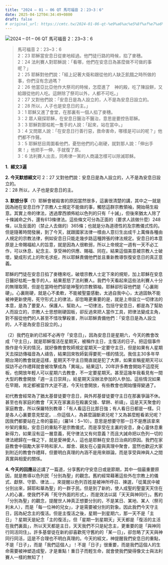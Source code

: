 ```yaml
---
title: "2024 – 01 – 06 QT 馬可福音 2：23~3：6"
date: 2025-04-12T04:34:49+0800
draft: false
# original_url: https://cmtc.tw/2024-01-06-qt-%e9%a6%ac%e5%8f%af%e7%a6%8f%e9%9f%b3-2%ef%bc%9a233%ef%bc%9a6
---
```


![2024 – 01 – 06 QT 馬可福音 2：23~3：6](/images/qt.jpg  "2024 – 01 – 06 QT 馬可福音 2：23~3：6")

> 馬可福音 2：23~3：6  
> 2：23 耶穌當安息日從麥地經過。他門徒行路的時候，掐了麥穗。  
> 2：24 法利賽人對耶穌說：「看哪，他們在安息日為甚麼做不可做的事呢？」  
> 2：25 耶穌對他們說：「經上記著大衛和跟從他的人缺乏飢餓之時所做的事，你們沒有念過嗎？  
> 2：26 他當亞比亞他作大祭司的時候，怎麼進了　神的殿，吃了陳設餅，又給跟從他的人吃。這餅除了祭司以外，人都不可吃。」  
> 2：27 又對他們說：「安息日是為人設立的，人不是為安息日設立的。  
> 2：28 所以，人子也是安息日的主。」  
> 3：1 耶穌又進了會堂，在那裏有一個人掐了麥穗。  
> 3：2 眾人窺探耶穌，在安息日醫治不醫治，意思是要控告耶穌。  
> 3：3 耶穌對那枯乾一隻手的人說：「起來，站在當中。」  
> 3：4 又問眾人說：「在安息日行善行惡，救命害命，哪樣是可以的呢？」他們都不作聲。  
> 3：5 耶穌怒目周圍看他們，憂愁他們的心剛硬，就對那人說：「伸出手來！」他把手一伸，手就復了原。  
> 3：6 法利賽人出去，同希律一黨的人商議怎樣可以除滅耶穌。

**1.  經文3遍**

**2. 今天默想經文**可 2：27 又對他們說：安息日是為人設立的，人不是為安息日設立的。  
2：28 所以，人子也是安息日的主。

**3. 默想分享**（1）耶穌會被殺害的原因當然很多，這裏很清楚的講，其中之一就是因為祂在安息日作了宗教人士規定不能做的事，觸怒這群宗教領袖，開始萌生殺意。其實上帝的律法，透過摩西頒佈給以色列的只有「十誡」，但後來猶太人除了十條誡命之外，還有613條律法。這些條文可分為正面的（要求人該做什麼）248條，以及反面的（禁止人去做的）365條；也就是分為道德性的及宗教儀式性的。但是隨著時間發展，到了今天，就跟國家法律一樣由人意衍生出成千上萬條各種由人規定的宗教法律，例如安息日只能走幾步路這種誇張的律法規定。安息日的本意原是上帝賜福給人的旨意，就是因為人很軟弱，所以上帝規定一週有一天不必工作，可以休息、紀念主、享受神的供應、賜福、同在。結果這個美意被宗教人士破壞，變成形式上的吹毛求疪，所以耶穌責備他們並且重新教導恢復安息日的真正意義。

耶穌的門徒在安息日掐了麥穗來吃，破壞宗教人士定下來的規矩，加上耶穌在安息日醫好枯乾一隻手的人，結果惹怒了法利賽人。我們今天看起來這些法利賽人十分的無理取鬧，但是在當時他們卻是神聖的宗教領袖，耶穌卻形容他們是「心裏剛硬」。心裏剛硬，就是心不柔軟，不能被聖靈感動，太過自我中心，太過固執不能被神更新使用，死守形式上的律法，卻忽略更重要的是，就是上帝設立一切律法的本意，是為了要愛人、保護人、幫助人。一切律法，包括守安息日，都是為了幫助人而設立的，宗教人士思想剛硬固板，卻反過來把人當作工具，把律法變成主角，對不服從他們的人甚至不惜攻擊殺害，所以耶穌責備他們：「安息日是為人設立的，人不是為安息日設立的。」

（2）我們在新約已經不必再守「安息日」，因為安息日是星期六，今天的教會改成「守主日」，就是耶穌復活在星期天，被稱作主日，主復活的日子。把這個事件換作是今天的情況，就好像教會牧師規定星期天一定要守主日，但是如果有人星期天去探訪傳福音為人禱告，結果回來牧師氣得要死一樣的情況。我信主30多年早期台灣的教會就是這樣，星期天不守主日簡直就是犯了大罪，如果宣稱星期天可以探訪不必作禮拜就會被攻擊成為「異端」。結果這1，20年許多教會開始不這麼死板，也開放年輕人可以星期六去教會，不一定要星期天。甚至這幾年我看見有一間大型的教會開放「週一主日崇拜」，給星期天沒辦法參加的人參加。這些情況如果在早期，肯定都被當作大逆不道，今天社會開放，有些教會也開始懂得變通了。

初代教會經常為了猶太基督徒要守息日，與外邦基督徒要守主日在那裏爭論不休。甚至也有家庭的教會「天天在家裏且在殿裏交接、擘餅、祈禱」，這是天天聚會的家庭教會。所以保羅特別教導：「有人看這日比那日強；有人看日日都是一樣。只是各人心裏要意見堅定。…你這個人，為甚麼論斷弟兄呢？又為甚麼輕看弟兄呢？因我們都要站在上帝的臺前」（羅14：5~10）。意思是想要守那一日不是應該拿來吵架的重點，安息日的重點不是宗教儀式，而是享受在主裏的安息，身心靈休息重新得力，如果沒有這一層意義，死守律法又有何意義？而且大誡命把以色列一切的律法總歸在一條之下，就是愛神愛人，這也是耶穌在安息日治病的原因。我們在家庭教會中鼓勵大家平時和家人、鄰舍、親友在心靈與真理中聚會，當然也歡迎大家到附近的教會作禮拜，但要明白真理的內涵不是用來辯論，而是享受與神與人之間真實與相愛的關係。

**4. 今天的回應**最近講了一篇道，分享舊約守安息日或是節期，其中一個最重要原因，就是教導以色列民「分別為聖」的觀念。舊約經常藉著這些外在宗教上的儀式、獻祭、守節、律法…，來提醒以色列百姓是被神所呼召、揀選，「從萬民中被分別出來，歸耶和華為聖」的一群子民。但是到了新約，使人成聖的聖靈天天住在人的心裏，使我們不再「死守外面的形式」，而是效法以諾「天天與神同行」。舊約「分別為聖」的觀念，提醒世人神真正想要分別的，不是某日、某地、某人（祭司利未人），而是「每一位神的兒女」，才是需要被分別的對象。因此我們今天守主日，因為紀念主的復活。但是主復活之後，星期一到星期六，那一天不是「主日」？星期天是紀念「主的復活」，但「星期一到星期天」天天都是「復活的主活在我們裏面」，所以天天都是主日，天天我們不只是紀念主，更重要的是「與神同行同活同住」。許多基督徒在新約卻喜歡死守舊約的「某一日」，卻忽略了天天與神同行同活，這是不合理也不明白真理的。今天的經文，神提醒我們安息日的重點，不是「日子」，而是「我們這個人」！不是「日子」很重要，而是我們這個人的生命需要被神塑造成聖，才是重點！重日子而輕生命，就會使我們變得像文士與法利賽人一樣的無知了！
